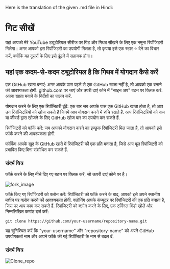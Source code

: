 Here is the translation of the given .md file in Hindi:

# गिट सीखें
यहां आपको मेरे YouTube ट्यूटोरियल सीरीज पर गिट और गिथब सीखने के लिए एक नमूना रिपॉजिटरी मिलेगा।
अगर आपको इस रिपॉजिटरी का उपयोगी मिलता है, तो कृपया इसे एक स्टार ⭐ देने का विचार करें, क्योंकि यह दूसरों के लिए इसे ढूंढ़ने में सहायक होगा।

## यहां एक कदम-से-कदम ट्यूटोरियल है कि गिथब में योगदान कैसे करें
एक GitHub खाता बनाएं: अगर आपके पास पहले से एक GitHub खाता नहीं है, तो आपको एक बनाने की आवश्यकता होगी. github.com पर जाएं और उपरी दाएं कोने में "साइन अप" बटन पर क्लिक करें. अपना खाता बनाने के निर्देशों का पालन करें.

योगदान करने के लिए एक रिपॉजिटरी ढूंढें: एक बार जब आपके पास एक GitHub खाता होता है, तो आप उन रिपॉजिटरियों को खोज सकते हैं जिनमें आप योगदान करने में रुचि रखते हैं. आप रिपॉजिटरियों को नाम या कीवर्ड द्वारा खोजने के लिए GitHub खोज बार का उपयोग कर सकते हैं.

रिपॉजिटरी को फॉर्क करें: जब आपको योगदान करने का इच्छुक रिपॉजिटरी मिल जाता है, तो आपको इसे फॉर्क करने की आवश्यकता होगी.

फॉर्किंग आपके खुद के GitHub खाते में रिपॉजिटरी की एक प्रति बनाता है, जिसे आप मूल रिपॉजिटरी को प्रभावित किए बिना संशोधित कर सकते हैं.

### संदर्भ चित्र
फॉर्क करने के लिए नीचे दिए गए बटन पर क्लिक करें, जो ऊपरी दाएं कोने पर है।

![fork_image](./images/Readme_images/fork.png)

फॉर्क किए गए रिपॉजिटरी को क्लोन करें: रिपॉजिटरी को फॉर्क करने के बाद, आपको इसे अपने स्थानीय मशीन पर क्लोन करने की आवश्यकता होगी. क्लोनिंग आपके कंप्यूटर पर रिपॉजिटरी की एक प्रति बनाता है, जिस पर आप काम कर सकते हैं. रिपॉजिटरी को क्लोन करने के लिए, एक टर्मिनल विंडो खोलें और निम्नलिखित कमांड दर्ज करें:

```
git clone https://github.com/your-username/repository-name.git
```

यह सुनिश्चित करें कि "your-username" और "repository-name" को अपने GitHub उपयोगकर्ता नाम और आपने फॉर्क की गई रिपॉजिटरी के नाम से बदल दें.

### संदर्भ चित्र
![Clone_repo](./images/Readme_images/Clone.png)

